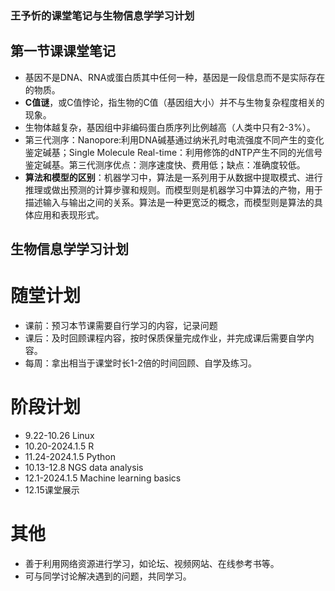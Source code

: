 ### 王予忻的课堂笔记与生物信息学学习计划

## 第一节课课堂笔记
* 基因不是DNA、RNA或蛋白质其中任何一种，基因是一段信息而不是实际存在的物质。
* **C值谜**，或C值悖论，指生物的C值（基因组大小）并不与生物复杂程度相关的现象。
* 生物体越复杂，基因组中非编码蛋白质序列比例越高（人类中只有2-3%）。
* 第三代测序：Nanopore:利用DNA碱基通过纳米孔时电流强度不同产生的变化鉴定碱基；Single Molecule Real-time：利用修饰的dNTP产生不同的光信号鉴定碱基。第三代测序优点：测序速度快、费用低；缺点：准确度较低。
* **算法和模型的区别**：机器学习中，算法是一系列用于从数据中提取模式、进行推理或做出预测的计算步骤和规则。而模型则是机器学习中算法的产物，用于描述输入与输出之间的关系。算法是一种更宽泛的概念，而模型则是算法的具体应用和表现形式。

## 生物信息学学习计划
# 随堂计划
* 课前：预习本节课需要自行学习的内容，记录问题
* 课后：及时回顾课程内容，按时保质保量完成作业，并完成课后需要自学内容。
* 每周：拿出相当于课堂时长1-2倍的时间回顾、自学及练习。

# 阶段计划
* 9.22-10.26 Linux
* 10.20-2024.1.5 R
* 11.24-2024.1.5 Python
* 10.13-12.8 NGS data analysis
* 12.1-2024.1.5 Machine learning basics
* 12.15课堂展示

# 其他
* 善于利用网络资源进行学习，如论坛、视频网站、在线参考书等。
* 可与同学讨论解决遇到的问题，共同学习。
